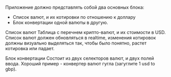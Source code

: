 Приложение должно представлять собой два основных блока:
- Список валют, и их котировки по отношению к доллару
- Блок конвертации одной валюты в другую.
 
Список валют
Таблица с перечнем крипто-валют, и их стоимости в USD.
Список валют должен обновляться в realtime, изменения котировок должны визуально выделяться так, чтобы было понятно, растет котировка или падает.
 
Блок конвертации
Состоит из двух селекторов валют, и двух полей ввода.
Хороший пример - конвертер валют гугла (загуглите 1 usd to gbp).